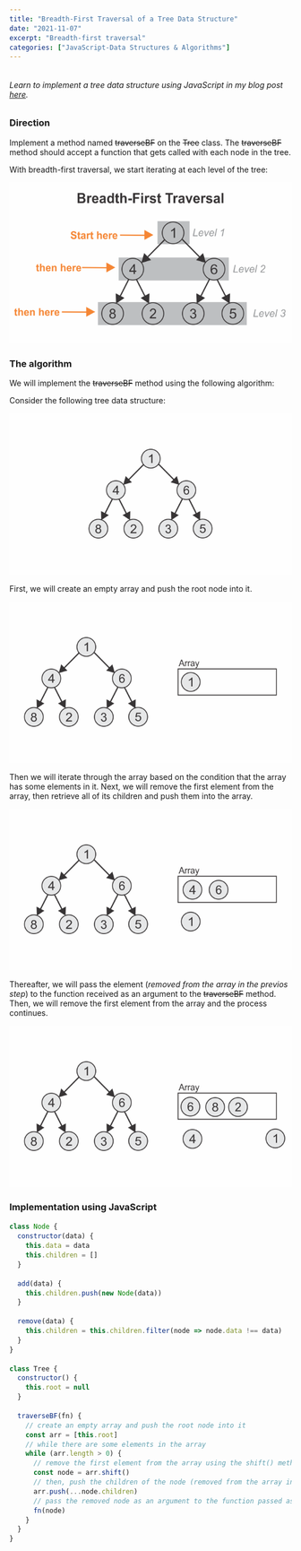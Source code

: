 ```yaml
---
title: "Breadth-First Traversal of a Tree Data Structure"
date: "2021-11-07"
excerpt: "Breadth-first traversal"
categories: ["JavaScript-Data Structures & Algorithms"]
---
```


```toc

```

###### Learn to implement a tree data structure using JavaScript in my blog post [here](https://hemanta.io/implementing-a-tree-data-structure-in-javascript/).

### Direction

Implement a method named ~~traverseBF~~ on the ~~Tree~~ class. The ~~traverseBF~~ method should accept a function that gets called with each node in the tree.

With breadth-first traversal, we start iterating at each level of the tree:

![Breadth First Traversal](../images/treeTraversal/breadthFirst.png)

### The algorithm

We will implement the ~~traverseBF~~ method using the following algorithm:

Consider the following tree data structure:

![Tree Data Structure](../images/treeTraversal/algorithmOne.png)

First, we will create an empty array and push the root node into it.

![An Empty Array](../images/treeTraversal/algorithmThree.png)

Then we will iterate through the array based on the condition that the array has some elements in it. Next, we will remove the first element from the array, then retrieve all of its children and push them into the array.

![An Empty Array](../images/treeTraversal/algorithmFour.png)

Thereafter, we will pass the element (_removed from the array in the previos step_) to the function received as an argument to the ~~traverseBF~~ method. Then, we will remove the first element from the array and the process continues.

![An Empty Array](../images/treeTraversal/algorithmFive.png)

### Implementation using JavaScript

```js {numberLines, 21-33}
class Node {
  constructor(data) {
    this.data = data
    this.children = []
  }

  add(data) {
    this.children.push(new Node(data))
  }

  remove(data) {
    this.children = this.children.filter(node => node.data !== data)
  }
}

class Tree {
  constructor() {
    this.root = null
  }

  traverseBF(fn) {
    // create an empty array and push the root node into it
    const arr = [this.root]
    // while there are some elements in the array
    while (arr.length > 0) {
      // remove the first element from the array using the shift() method
      const node = arr.shift()
      // then, push the children of the node (removed from the array in the previous step) into the array
      arr.push(...node.children)
      // pass the removed node as an argument to the function passed as an argument to the traverseBF method.
      fn(node)
    }
  }
}
```
